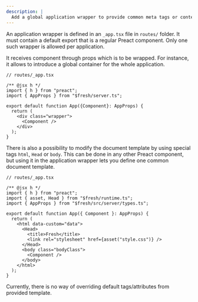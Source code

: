 ```yaml
---
description: |
  Add a global application wrapper to provide common meta tags or context for application routes.
---
```


An application wrapper is defined in an `_app.tsx` file in `routes/` folder. It must contain a default export that is a regular Preact component. Only one such wrapper is allowed per application.

It receives component through props which is to be wrapped. For instance, it allows to introduce a global container for the whole application.

```tsx
// routes/_app.tsx

/** @jsx h */
import { h } from "preact";
import { AppProps } from "$fresh/server.ts";

export default function App({Component}: AppProps) {
  return (
    <div class="wrapper">
      <Component />
    </div>
  );
}
```

There is also a possibility to modify the document template by using special tags `html`, `Head` or `body`. This can be done in any other Preact component, but using it in the application wrapper lets you define one common document template.

```tsx
// routes/_app.tsx

/** @jsx h */
import { h } from "preact";
import { asset, Head } from "$fresh/runtime.ts";
import { AppProps } from "$fresh/src/server/types.ts";

export default function App({ Component }: AppProps) {
  return (
    <html data-custom="data">
      <Head>
        <title>Fresh</title>
        <link rel="stylesheet" href={asset("style.css")} />
      </Head>
      <body class="bodyClass">
        <Component />
      </body>
    </html>
  );
}
```

Currently, there is no way of overriding default tags/attributes from provided template.